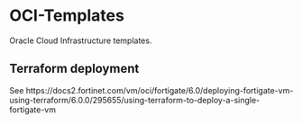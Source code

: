# OCI-Templates
Oracle Cloud Infrastructure templates.
<br>
<H2>Terraform deployment</H2>
See https://docs2.fortinet.com/vm/oci/fortigate/6.0/deploying-fortigate-vm-using-terraform/6.0.0/295655/using-terraform-to-deploy-a-single-fortigate-vm
